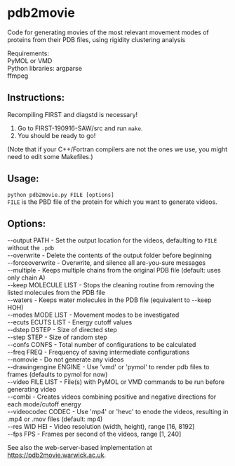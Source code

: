 # pdb2movie
Code for generating movies of the most relevant movement modes of proteins from their PDB files, using rigidity clustering analysis

Requirements:     
PyMOL or VMD     
Python libraries: argparse     
ffmpeg   

## Instructions:      
Recompiling FIRST and diagstd is necessary!
1) Go to FIRST-190916-SAW/src and run `make`.
2) You should be ready to go! 

(Note that if your C++/Fortran compilers are not the ones we use, you might need to edit some Makefiles.)   

## Usage:     
`python pdb2movie.py FILE [options]`    
`FILE` is the PBD file of the protein for which you want to generate videos.    

## Options:     

--output PATH          - Set the output location for the videos, defaulting to `FILE` without the `.pdb`  
--overwrite            - Delete the contents of the output folder before beginning  
--forceoverwrite       - Overwrite, and silence all are-you-sure messages  
--multiple             - Keeps multiple chains from the original PDB file (default: uses only chain A)  
--keep MOLECULE LIST   - Stops the cleaning routine from removing the listed molecules from the PDB file  
--waters               - Keeps water molecules in the PDB file (equivalent to --keep HOH)  
--modes MODE LIST      - Movement modes to be investigated  
--ecuts ECUTS LIST     - Energy cutoff values  
--dstep DSTEP          - Size of directed step  
--step STEP            - Size of random step  
--confs CONFS          - Total number of configurations to be calculated  
--freq FREQ            - Frequency of saving intermediate configurations  
--nomovie              - Do not generate any videos  
--drawingengine ENGINE - Use 'vmd' or 'pymol' to render pdb files to frames (defaults to pymol for now)  
--video FILE LIST      - File(s) with PyMOL or VMD commands to be run before generating video  
--combi                - Creates videos combining positive and negative directions for each mode/cutoff energy  
--videocodec CODEC     - Use 'mp4' or 'hevc' to enode the videos, resulting in .mp4 or .mov files (default: mp4)  
--res WID HEI          - Video resolution (width, height), range [16, 8192]  
--fps FPS              - Frames per second of the videos, range [1, 240]  

See also the web-server-based implementation at https://pdb2movie.warwick.ac.uk.
